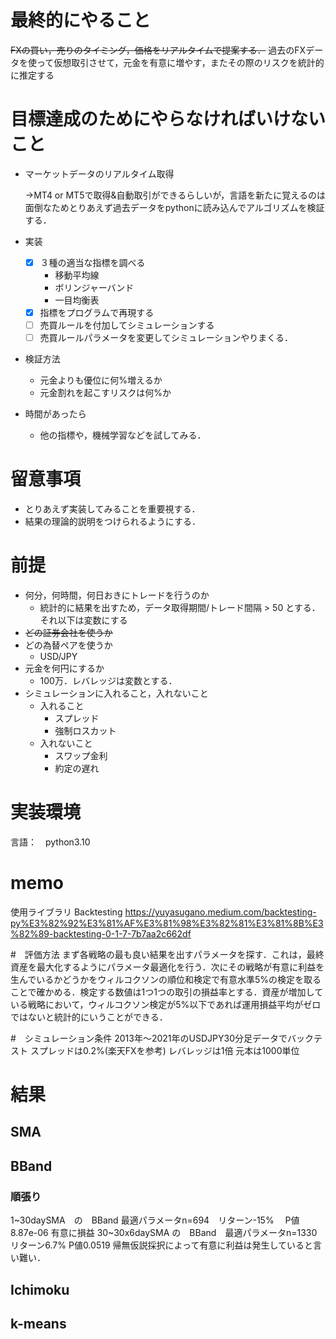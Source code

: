 # 最終的にやること
~~FXの買い，売りのタイミング，価格をリアルタイムで提案する．~~
過去のFXデータを使って仮想取引させて，元金を有意に増やす，またその際のリスクを統計的に推定する

# 目標達成のためにやらなければいけないこと
- マーケットデータのリアルタイム取得

	→MT4 or MT5で取得&自動取引ができるらしいが，言語を新たに覚えるのは面倒なためとりあえず過去データをpythonに読み込んでアルゴリズムを検証する．
- 実装
	- [x] ３種の適当な指標を調べる
	    - 移動平均線
	    - ボリンジャーバンド
	    - 一目均衡表
	- [x] 指標をプログラムで再現する
	- [ ] 売買ルールを付加してシミュレーションする
	- [ ] 売買ルールパラメータを変更してシミュレーションやりまくる．
- 検証方法
	- 元金よりも優位に何%増えるか
	- 元金割れを起こすリスクは何%か
- 時間があったら
	- 他の指標や，機械学習などを試してみる．

# 留意事項
- とりあえず実装してみることを重要視する．
- 結果の理論的説明をつけられるようにする．

# 前提
- 何分，何時間，何日おきにトレードを行うのか
	- 統計的に結果を出すため，データ取得期間/トレード間隔 > 50 とする．それ以下は変数にする
- ~~どの証券会社を使うか~~
- どの為替ペアを使うか
	- USD/JPY
- 元金を何円にするか
	- 100万．レバレッジは変数とする．
- シミュレーションに入れること，入れないこと
	- 入れること
		- スプレッド
		- 強制ロスカット
	- 入れないこと
		- スワップ金利
		- 約定の遅れ

# 実装環境
言語：　python3.10

# memo
使用ライブラリ
Backtesting
https://yuyasugano.medium.com/backtesting-py%E3%82%92%E3%81%AF%E3%81%98%E3%82%81%E3%81%8B%E3%82%89-backtesting-0-1-7-7b7aa2c662df

#　評価方法
まず各戦略の最も良い結果を出すパラメータを探す．これは，最終資産を最大化するようにパラメータ最適化を行う．次にその戦略が有意に利益を生んでいるかどうかをウィルコクソンの順位和検定で有意水準5%の検定を取ることで確かめる．検定する数値は1つ1つの取引の損益率とする．資産が増加している戦略において，ウィルコクソン検定が5%以下であれば運用損益平均がゼロではないと統計的にいうことができる．

#　シミュレーション条件
2013年～2021年のUSDJPY30分足データでバックテスト
スプレッドは0.2%(楽天FXを参考)
レバレッジは1倍
元本は1000単位
# 結果
## SMA

## BBand
### 順張り
1~30daySMA　の　BBand 最適パラメータn=694　リターン-15% 　P値8.87e-06 有意に損益
30~30x6daySMA の　BBand　最適パラメータn=1330 リターン6.7% P値0.0519 帰無仮説採択によって有意に利益は発生していると言い難い．

## Ichimoku

## k-means